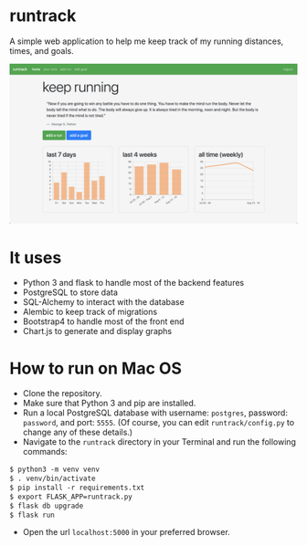 # runtrack

A simple web application to help me keep track of my running distances, times, and goals.

![dashboard](pictures/home.png)

# It uses
- Python 3 and flask to handle most of the backend features
- PostgreSQL to store data
- SQL-Alchemy to interact with the database
- Alembic to keep track of migrations
- Bootstrap4 to handle most of the front end
- Chart.js to generate and display graphs

# How to run on Mac OS
- Clone the repository.
- Make sure that Python 3 and pip are installed.
- Run a local PostgreSQL database with username: `postgres`, password: `password`, and port: `5555`.  (Of course, you can edit `runtrack/config.py` to change any of these details.)
- Navigate to the `runtrack` directory in your Terminal and run the following commands:
```
$ python3 -m venv venv
$ . venv/bin/activate
$ pip install -r requirements.txt
$ export FLASK_APP=runtrack.py
$ flask db upgrade
$ flask run
 ```
- Open the url `localhost:5000` in your preferred browser.
